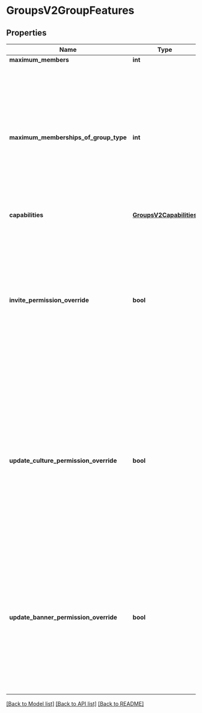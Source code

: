 # GroupsV2GroupFeatures

## Properties
Name | Type | Description | Notes
------------ | ------------- | ------------- | -------------
**maximum_members** | **int** |  | [optional] 
**maximum_memberships_of_group_type** | **int** | Maximum number of groups of this type a typical membership may join. For example,  a user may join about 50 General groups with their Bungie.net account.  They may  join one clan per Destiny membership. | [optional] 
**capabilities** | [**GroupsV2Capabilities**](GroupsV2Capabilities.md) |  | [optional] 
**invite_permission_override** | **bool** | Minimum Member Level allowed to invite new members to group    Always Allowed: Founder, Acting Founder    True means admins have this power, false means they don&#39;t    Default is false for clans, true for groups. | [optional] 
**update_culture_permission_override** | **bool** | Minimum Member Level allowed to update group culture    Always Allowed: Founder, Acting Founder    True means admins have this power, false means they don&#39;t    Default is false for clans, true for groups. | [optional] 
**update_banner_permission_override** | **bool** | Minimum Member Level allowed to update banner    Always Allowed: Founder, Acting Founder    True means admins have this power, false means they don&#39;t    Default is false for clans, true for groups. | [optional] 

[[Back to Model list]](../README.md#documentation-for-models) [[Back to API list]](../README.md#documentation-for-api-endpoints) [[Back to README]](../README.md)


